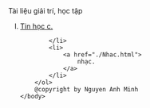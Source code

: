 <html>
<head>
	<meta charset="utf-8">
	<title>Anh Minh</title>
	</hear>
	<body>
		Tài liệu giải trí, học tập
		<br>
		<ol type="I">
			<li>
				<a href="Tin Hoc c++.html">
					Tin học c.
				</a>

			</li>
			<li>
				<a href="./Nhac.html">
					nhạc.
				</a>
			</li>
		</ol>
		@copyright by Nguyen Anh Minh
	</body>
</html>
